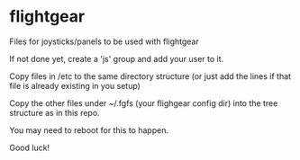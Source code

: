 # flightgear
Files for joysticks/panels to be used with flightgear

If not done yet, create a 'js' group and add your user to it.

Copy files in /etc to the same directory structure (or just add the lines if that file is already existing in you setup)

Copy the other files under ~/.fgfs (your flighgear config dir) into the tree structure as in this repo.

You may need to reboot for this to happen.

Good luck!
